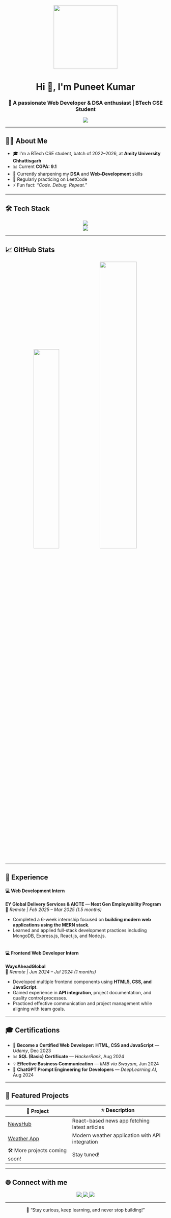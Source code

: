 <!-- Add an animated SVG background -->
<p align="center">
  <img src="https://raw.githubusercontent.com/rajput2107/rajput2107/master/Assets/Developer.gif" width="200"/>
</p>

<h1 align="center">Hi 👋, I'm Puneet Kumar</h1>
<h3 align="center">🚀 A passionate Web Developer & DSA enthusiast | BTech CSE Student</h3>

<p align="center">
  <img src="https://readme-typing-svg.herokuapp.com?font=Fira+Code&weight=600&size=24&pause=1000&color=58A6FF&center=true&vCenter=true&width=600&lines=Welcome+to+my+GitHub!;I+build+web+projects+🚀;I+love+solving+DSA+problems+📚;Let's+connect+and+collaborate!">
</p>

---

## 👨‍💻 About Me
- 🎓 I'm a BTech CSE student, batch of 2022–2026, at **Amity University Chhattisgarh**
- 📊 Current **CGPA: 9.1**
- 🌱 Currently sharpening my **DSA** and **Web-Development** skills
- 🧠 Regularly practicing on LeetCode
- ⚡ Fun fact: *“Code. Debug. Repeat.”*

---

## 🛠️ Tech Stack

<p align="center">
  <img src="https://skillicons.dev/icons?i=js,typescript,java,c,react,redux,nodejs,express,mongodb,mysql,graphql,tailwind,html,css" /><br>
  <img src="https://skillicons.dev/icons?i=git,github,vscode,appwrite" />
</p>

---

## 📈 GitHub Stats

<p align="center">
  <img src="https://github-readme-stats.vercel.app/api/top-langs/?username=puneetks2004&layout=compact&theme=radical" width="40%" />
  <img src="https://github-readme-stats.vercel.app/api?username=puneetks2004&show_icons=true&theme=radical" width="48%" />
</p>

---

## 💼 Experience

#### 💻 Web Development Intern  
**EY Global Delivery Services & AICTE — Next Gen Employability Program**  
📍 *Remote | Feb 2025 – Mar 2025 (1.5 months)*

- Completed a 6-week internship focused on **building modern web applications using the MERN stack**.
- Learned and applied full-stack development practices including MongoDB, Express.js, React.js, and Node.js.<br><br>


#### 💻 Frontend Web Developer Intern  
**WaysAheadGlobal**  
📍 *Remote | Jun 2024 – Jul 2024 (1 months)*

- Developed multiple frontend components using **HTML5, CSS, and JavaScript**.
- Gained experience in **API integration**, project documentation, and quality control processes.
- Practiced effective communication and project management while aligning with team goals.

---

## 🎓 Certifications

- 🏅 **Become a Certified Web Developer: HTML, CSS and JavaScript** — *Udemy*, Dec 2023
- 📊 **SQL (Basic) Certificate** — *HackerRank*, Aug 2024
- 💡 **Effective Business Communication** — *IIMB via Swayam*, Jun 2024
- 🤖 **ChatGPT Prompt Engineering for Developers** — *DeepLearning.AI*, Aug 2024

---

## 🌟 Featured Projects

| 📌 Project | ⭐ Description |
|-----------|----------------|
| [NewsHub](https://github.com/puneetks2004/React_Development_Projects/tree/main/news-web) | React-based news app fetching latest articles |
| [Weather App](https://github.com/puneetks2004/React_Development_Projects/tree/main/Weather_App) | Modern weather application with API integration |
| 🛠️ More projects coming soon! | Stay tuned! |

---

## 🌐 Connect with me

<p align="center">
  <a href="mailto:puneetks2004@gmail.com">
    <img src="https://img.shields.io/badge/Gmail-D14836?style=for-the-badge&logo=gmail&logoColor=white">
  </a>
  <a href="https://www.linkedin.com/in/puneet-kumar-882397235/">
    <img src="https://img.shields.io/badge/LinkedIn-0A66C2?style=for-the-badge&logo=linkedin&logoColor=white">
  </a>
  <a href="https://github.com/puneetks2004">
    <img src="https://img.shields.io/badge/GitHub-181717?style=for-the-badge&logo=github&logoColor=white">
  </a>
</p>

---

<p align="center">
  🚀 “Stay curious, keep learning, and never stop building!”
</p>
